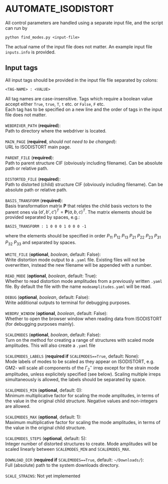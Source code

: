 # AUTOMATE_ISODISTORT

All control parameters are handled using a separate input file, and the script can run by 
```
python find_modes.py <input-file>
```
The actual name of the input file does not matter. An example input file `inputs.info` is provided.

Input tags
-----------
All input tags should be provided in the input file file separated by colons: 
```
<TAG-NAME> : <VALUE>
```
 All tag names are case-insensitive. Tags which require a boolean value accept either `True`, `true`, `T`, `t` etc. or `False`, `F` etc. \
 Each tag has to be specified on a new line and the order of tags in the input file does not matter.
\
\
`WEBDRIVER_PATH` (**required**): \
Path to directory where the webdriver is located. \
\
`MAIN_PAGE` (**required**, *should not need to be changed*): \
URL to ISODISTORT main page. \
\
`PARENT_FILE` (**required**): \
Path to parent structure CIF (obviously including filename). Can be absolute path or relative path. \
\
`DISTORTED_FILE` (**required**): \
Path to distorted (child) structure CIF (obviously including filename). Can be absolute path or relative path. \
\
`BASIS_TRANSFORM` (**required**): \
Basis transformation matrix **P** that relates the child basis vectors to the parent ones via $(a',b',c')^T=\textbf{P}(a,b,c)^T$. The matrix elements should be provided separated by spaces, e.g.: 
``` 
BASIS_TRANSFORM : 1 0 0 0 1 0 0 0 -1
```
 where the elements should be specified in order $P_{11}$ $P_{12}$ $P_{13}$ $P_{21}$  $P_{22}$  $P_{23}$  $P_{31}$ $P_{32}$ $P_{33}$ and separated by spaces. \
\
`WRITE_FILE` (**optional**, *boolean*, default: False): \
Write distortion mode output to a `.yaml` file. Existing files will not be overwritten, instead the new filename will be appended with a number. \
\
`READ_MODE` (**optional**, *boolean*, default: True): \
Whether to read distortion mode amplitudes from a previously written `.yaml` file. By default the file with the name `modeamplitudes.yaml` will be read. \
\
`DEBUG` (**optional**, *boolean*, default: False): \
Write additional outputs to terminal for debugging purposes. \
\
`WEBDRV_WINDOW` (**optional**, *boolean*, default: False): \
Whether to open the browser window when reading data from ISODISTORT (for debugging purposes mainly). \
\
`SCALEMODES` (**optional**, *boolean*, default: False): \
Turn on the method for creating a range of structures with scaled mode amplitudes. This will also create a `.yaml` file\
\
`SCALEMODES_LABELS` (**required if** `SCALEMODES==True`, default: None): \
Mode labels of modes to be scaled as they appear on ISODISTORT, e.g. GM2- will scale all components of the $\Gamma_2^-$ irrep except for the strain mode amplitudes, unless explicitely specified (see below). Scaling multiple irreps simultaneously is allowed, the labels should be separated by space. \
\
`SCALEMODES_MIN` (**optional**, default: 0): \
Minimum multiplicative factor for scaling the mode amplitudes, in terms of the value in the original child structure. Negative values and non-integers are allowed.\
\
`SCALEMODES_MAX` (**optional**, default: 1): \
Maximum multiplicative factor for scaling the mode amplitudes, in terms of the value in the original child structure. \
\
`SCALEMODES_STEPS` (**optional**, default: 5): \
Integer number of distorted structures to create. Mode amplitudes will be scaled linearly between `SCALEMODES_MIN` and `SCALEMODES_MAX`. \
\
`DOWNLOAD_DIR` (**required if** `SCALEMODES==True`, default: `~/Downloads/`): \
Full (absolute) path to the system downloads directory. \
\
`SCALE_STRAINS`: Not yet implemented



